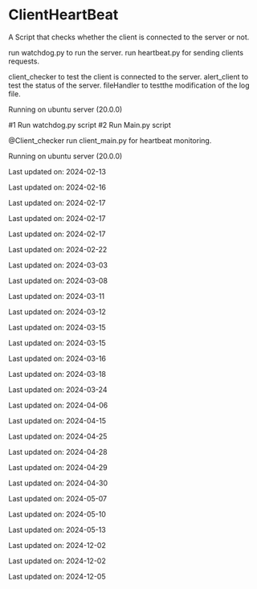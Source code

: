 # ClientHeartBeat


A Script that checks whether the client is connected to the server or not.

run watchdog.py to run the server.
run heartbeat.py for sending clients requests.

client_checker to test the client is connected to the server.
alert_client to test the status of the server.
fileHandler to testthe modification of the log file.


Running on ubuntu server (20.0.0)


#1 Run watchdog.py script
#2 Run Main.py script

@Client_checker run client_main.py for heartbeat monitoring.


Running on ubuntu server (20.0.0)


Last updated on: 2024-02-13

Last updated on: 2024-02-16

Last updated on: 2024-02-17

Last updated on: 2024-02-17

Last updated on: 2024-02-17

Last updated on: 2024-02-22

Last updated on: 2024-03-03

Last updated on: 2024-03-08

Last updated on: 2024-03-11

Last updated on: 2024-03-12

Last updated on: 2024-03-15

Last updated on: 2024-03-15

Last updated on: 2024-03-16

Last updated on: 2024-03-18

Last updated on: 2024-03-24

Last updated on: 2024-04-06

Last updated on: 2024-04-15

Last updated on: 2024-04-25

Last updated on: 2024-04-28

Last updated on: 2024-04-29

Last updated on: 2024-04-30

Last updated on: 2024-05-07

Last updated on: 2024-05-10

Last updated on: 2024-05-13

Last updated on: 2024-12-02

Last updated on: 2024-12-02

Last updated on: 2024-12-05